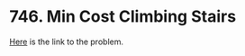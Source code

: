 # 746. Min Cost Climbing Stairs

[Here](https://leetcode.com/problems/min-cost-climbing-stairs/) is the link to the problem.